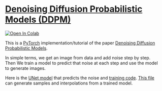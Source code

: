 # [Denoising Diffusion Probabilistic Models (DDPM)](https://nn.labml.ai/diffusion/ddpm/index.html)

[![Open In Colab](https://colab.research.google.com/assets/colab-badge.svg)](https://colab.research.google.com/github/labmlai/annotated_deep_learning_paper_implementations/blob/master/labml_nn/diffusion/ddpm/experiment.ipynb)

This is a [PyTorch](https://pytorch.org) implementation/tutorial of the paper
[Denoising Diffusion Probabilistic Models](https://papers.labml.ai/paper/2006.11239).

In simple terms, we get an image from data and add noise step by step.
Then We train a model to predict that noise at each step and use the model to
generate images.

Here is the [UNet model](https://nn.labml.ai/diffusion/ddpm/unet.html) that predicts the noise and
[training code](https://nn.labml.ai/diffusion/ddpm/experiment.html).
[This file](https://nn.labml.ai/diffusion/ddpm/evaluate.html) can generate samples and interpolations
from a trained model.
